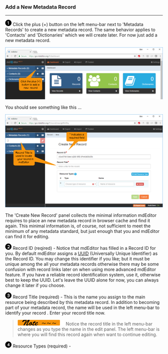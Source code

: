 ### Add a New Metadata Record
---
![](assets/bullets/one.png) Click the plus (+) button on the left menu-bar next to 'Metadata Records' to create a new metadata record.  The same behavior applies to 'Contacts' and 'Dictionaries' which we will create later.  For now just add a new metadata record. 

![](assets/get-started/getStarted-addRecord.png)

You should see something like this ...

![](assets/get-started/getStarted-newRecord.png)

The 'Create New Record' panel collects the minimal information mdEditor requires to place an new metadata record in browser cache and find it again.  This minimal information is, of course, not sufficient to meet the minimum of any metadata standard, but just enough that you and mdEditor can find it for editing.  

![](assets/bullets/two.png)  Record ID (reqired) - Notice that mdEditor has filled in a Record ID for you.  By default mdEditor assigns a [UUID](https://tools.ietf.org/html/rfc4122) (Universally Unique Identifier) as the Record ID.  You may change this identifier if you like; but it must be unique among the all your metadata records otherwise there may be some confusion with record links later on when using more advanced mdEditor feature.  If you have a reliable record identification system, use it, otherwise best to keep the UUID.  Let's leave the UUID alone for now, you can always change it later if you choose.  

![](assets/bullets/three.png) Record Title (required) - This is the name you assign to the main resource being described by this metadata record.  In addition to becoming part of your metadata record, the name will be used in the left menu-bar to identify your record . Enter your record title now.  

> ![](assets/smaller-note.png) Notice the record title in the left menu-bar changes as you type the name in the edit panel.  The left menu-bar is where you will find this record again when want to continue editing. 

![](assets/bullets/four.png) Resource Types (required) - 